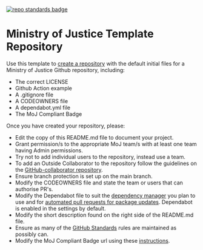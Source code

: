 [![repo standards badge](https://img.shields.io/badge/dynamic/json?color=blue&style=flat&logo=github&labelColor=32393F&label=MoJ%20Compliant&query=%24.result&url=https%3A%2F%2Foperations-engineering-reports.cloud-platform.service.justice.gov.uk%2Fapi%2Fv1%2Fcompliant_public_repositories%2Fcloud-operations-github-actions)](https://operations-engineering-reports.cloud-platform.service.justice.gov.uk/public-github-repositories.html#cloud-operations-github-actions "Link to report")

# Ministry of Justice Template Repository

Use this template to [create a repository] with the default initial files for a Ministry of Justice Github repository, including:

- The correct LICENSE
- Github Action example
- A .gitignore file
- A CODEOWNERS file
- A dependabot.yml file
- The MoJ Compliant Badge

Once you have created your repository, please:

- Edit the copy of this README.md file to document your project.
- Grant permission/s to the appropriate MoJ team/s with at least one team having Admin permissions.
- Try not to add individual users to the repository, instead use a team.
- To add an Outside Collaborator to the repository follow the guidelines on the [GitHub-collaborator repository](https://github.com/ministryofjustice/github-collaborators).
- Ensure branch protection is set up on the main branch.
- Modify the CODEOWNERS file and state the team or users that can authorise PR's.
- Modify the Dependabot file to suit the [dependency manager](https://docs.github.com/en/code-security/dependabot/dependabot-version-updates/configuration-options-for-the-dependabot.yml-file#package-ecosystem) you plan to use and for [automated pull requests for package updates](https://docs.github.com/en/code-security/supply-chain-security/keeping-your-dependencies-updated-automatically/enabling-and-disabling-dependabot-version-updates#enabling-dependabot-version-updates). Dependabot is enabled in the settings by default.
- Modify the short description found on the right side of the README.md file.
- Ensure as many of the [GitHub Standards](https://github.com/ministryofjustice/github-repository-standards) rules are maintained as possibly can.
- Modify the MoJ Compliant Badge url using these [instructions](https://github.com/orgs/ministryofjustice/teams/operations-engineering/discussions).

[create a repository]: https://github.com/ministryofjustice/template-repository/generate

